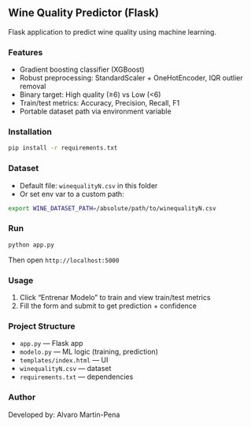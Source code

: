 ## Wine Quality Predictor (Flask)

Flask application to predict wine quality using machine learning.

### Features
- Gradient boosting classifier (XGBoost)
- Robust preprocessing: StandardScaler + OneHotEncoder, IQR outlier removal
- Binary target: High quality (≥6) vs Low (<6)
- Train/test metrics: Accuracy, Precision, Recall, F1
- Portable dataset path via environment variable

### Installation
```bash
pip install -r requirements.txt
```

### Dataset
- Default file: `winequalityN.csv` in this folder
- Or set env var to a custom path:
```bash
export WINE_DATASET_PATH=/absolute/path/to/winequalityN.csv
```

### Run
```bash
python app.py
```
Then open `http://localhost:5000`

### Usage
1) Click “Entrenar Modelo” to train and view train/test metrics
2) Fill the form and submit to get prediction + confidence

### Project Structure
- `app.py` — Flask app
- `modelo.py` — ML logic (training, prediction)
- `templates/index.html` — UI
- `winequalityN.csv` — dataset
- `requirements.txt` — dependencies

### Author
Developed by: Alvaro Martin-Pena
